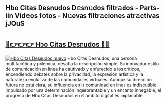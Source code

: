 ## Hbo Citas Desnudos D𝚎sn𝚞dos filtr𝚊dos - Parts-iin Vid𝚎os f𝚘tos - N𝚞evas filtr𝚊ciones atr𝚊ctivas jJQuS

# <h2><a href="http://mb89kh.tromn.icu/?c=Hbo+Citas+Desnudos">🔗👉👉👉 Hbo Citas Desnudos 🔗🔗</a></h2>

[![Hbo Citas Desnudos nuevo](https://i.imgur.com/pEAQMta.gif)](http://mb89kh.tromn.icu/?c=Hbo+Citas+Desnudos)
Hbo Citas Desnudos, una persona multifacética y polémica, desafía la descripción simple. Su innovador estilo de comunicación en línea ha cautivado y enfurecido a los críticos, encendiendo debates sobre la privacidad, la expresión artística y la naturaleza evolutiva de las comunidades virtuales. Aunque su dirección futura no está clara, su influencia en la comunidad en línea es indiscutible. Impulsado por una determinación inquebrantable y un encanto innegable, el progreso de Hbo Citas Desnudos en el ámbito digital es implacable.
